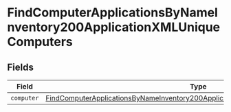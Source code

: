 # FindComputerApplicationsByNameInventory200ApplicationXMLUniqueComputers


## Fields

| Field                                                                                                                                                                                           | Type                                                                                                                                                                                            | Required                                                                                                                                                                                        | Description                                                                                                                                                                                     |
| ----------------------------------------------------------------------------------------------------------------------------------------------------------------------------------------------- | ----------------------------------------------------------------------------------------------------------------------------------------------------------------------------------------------- | ----------------------------------------------------------------------------------------------------------------------------------------------------------------------------------------------- | ----------------------------------------------------------------------------------------------------------------------------------------------------------------------------------------------- |
| `computer`                                                                                                                                                                                      | [FindComputerApplicationsByNameInventory200ApplicationXMLUniqueComputersComputer](../../models/operations/findcomputerapplicationsbynameinventory200applicationxmluniquecomputerscomputer.md)[] | :heavy_minus_sign:                                                                                                                                                                              | N/A                                                                                                                                                                                             |